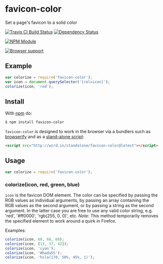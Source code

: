 # favicon-color

Set a page's favicon to a solid color

[![Travis CI Build Status](https://travis-ci.org/CMTegner/favicon-color.svg)](http://travis-ci.org/CMTegner/favicon-color) [![Dependency Status](https://david-dm.org/CMTegner/favicon-color/status.svg)](https://david-dm.org/CMTegner/favicon-color)

[![NPM Module](https://nodei.co/npm/favicon-color.png)](http://npm.im/favicon-color)

[![Browser support](https://ci.testling.com/CMTegner/favicon-color.png)](https://ci.testling.com/CMTegner/favicon-color)

## Example

```js
var colorize = require('favicon-color');
var icon = document.querySelector('[rel=icon]');
colorize(icon, 'red');
```

## Install

With [npm](http://npmjs.org) do:
```sh
$ npm install favicon-color
```

`favicon-color` is designed to work in the browser via a bundlers such as [browserify](http://browserify.org) and as a [stand-alone script](http://wzrd.in/standalone/favicon-color@latest):

```html
<script src="http://wzrd.in/standalone/favicon-color@latest"></script>
```

## Usage

```javascript
var colorize = require('favicon-color');
```

### colorize(icon, red, green, blue)

`icon` is the favicon DOM element. The color can be specified by passing the RGB values as individual arguments, by passing an array containing the RGB values as the second argument, or by passing a string as the second argument. In the latter case you are free to use any valid color string, e.g. 'red', '#ff0000', 'rgb(255, 0, 0)', etc. *Note:* This method temporarily removes the specified element to work around a quirk in Firefox.

Examples:

```js
colorize(icon, 68, 68, 68);
colorize(icon, [13, 37, 42]);
colorize(icon, 'cyan');
colorize(icon, '#bada55');
colorize(icon, 'hsla(170, 50%, 45%, 1)');
```
